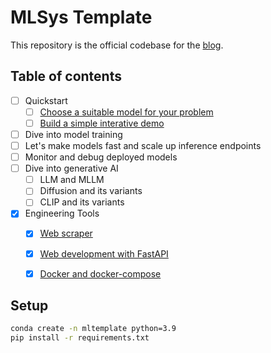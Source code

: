 # MLSys Template
This repository is the official codebase for the [blog](https://jason-cs18.github.io/ml-engineering/ml_engineer.html).

## Table of contents
- [ ] Quickstart
    - [ ] [Choose a suitable model for your problem](https://jason-cs18.github.io/ml-engineering/model_selection.html)
    - [ ] [Build a simple interative demo](https://jason-cs18.github.io/ml-engineering/web_demo.html)
- [ ] Dive into model training
- [ ] Let's make models fast and scale up inference endpoints
- [ ] Monitor and debug deployed models
- [ ] Dive into generative AI
    - [ ] LLM and MLLM
    - [ ] Diffusion and its variants
    - [ ] CLIP and its variants
- [x] Engineering Tools
    - [x] [Web scraper](https://jason-cs18.github.io/ml-engineering/web_scraper.html)
    - [x] [Web development with FastAPI](https://jason-cs18.github.io/ml-engineering/fastapi.html)
    - [x] [Docker and docker-compose](https://jason-cs18.github.io/ml-engineering/docker.html)


## Setup
```bash
conda create -n mltemplate python=3.9
pip install -r requirements.txt
```